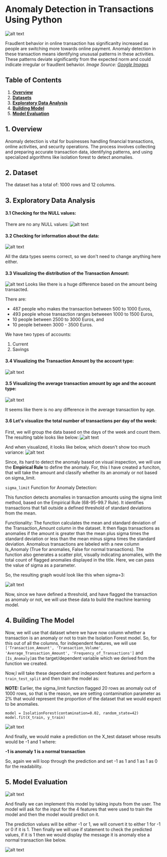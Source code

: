 # Anomaly Detection in Transactions Using Python

![alt text](images/image1.png)

Fraudlent behavior in online transaction has significanlty increased as people are switching more towards online payment. Anomaly detection in these transaction means identifying unususal patterns in these activities. These patterns deviate significantly from the expected norm and could indicate irregular or fraudlent behavior.
*Image Source: [Google Images](https://cdn.sanity.io/images/oaglaatp/production/295acf89823e7abc8af9e8d79a25ef6291a96169-1200x800.png?w=1200&h=800&auto=format)*


## Table of Contents

<ol>
<li><a href="#Overview"><b> Overview </a></b></li>
<li><a href="#Datasets"><b> Datasets </a></b></li>
<li><a href="#EDA"><b> Exploratory Data Analysis </a></b></li>
<li><a href="#BuildingModel"><b> Building Model </a></b></li>
<li><a href="#Evaluating"><b> Model Evaluation </a></b></li>
</ol>


<h2 id="Overview">1. Overview</h2>
Anomaly detection is vital for businesses handling financial transactions, online activities, and security operations. The process involves collecting and preparing accurate transaction data, identifying patterns, and using specialized algorithms like isolation forest to detect anomalies.

<h2 id="Datasets">2. Dataset</h2>
The dataset has a total of:
1000 rows and 12 columns.

<h2 id="EDA">3. Exploratory Data Analysis</h2>

#### 3.1 Checking for the NULL values:

There are no any NULL values:
![alt text](images/image2.png)


#### 3.2 Checking for information about the data:
![alt text](images/image3.png)

All the data types seems correct, so we don't need to change anything here either.


#### 3.3 Visualizing the distribution of the Transaction Amount:
![alt text](images/image4.png)
Looks like there is a huge difference based on the amount being transacted.

There are:
- 487 people who makes the transaction between 500 to 1000 Euros, 
- 493 people whose transaction ranges betweeen
1000 to 1500 Euros, 
- 10 people between 2500 to 3000 Euros, and
- 10 people between 3000 - 3500 Euros.

We have two types of accounts:
1. Current
2. Savings

#### 3.4 Visualizing the Transaction Amount by the account type:
![alt text](images/image5.png)


#### 3.5 Visualizing the average transaction amount by age and the account type:
![alt text](images/image6.png)

It seems like there is no any difference in the average transaction by age.

#### 3.6 Let's visualize the total number of transactions per day of the week:
First, we will group the data based on the days of the week and count them. 
The resulting table looks like below:
![alt text](images/image7.png)


And when visualized, it looks like below, which doesn't show too much variance:
![alt text](images/image8.png)



Since, its hard to detect the anomaly based on visual inspection, we will use the **Empirical Rule**
to define the anomaly.
For, this I have created a funciton, that will take the amount and classify whether its an anomaly or not
based on sigma_limit.

`sigma_limit` Function for Anomaly Detection:

This function detects anomalies in transaction amounts using the sigma limit method, based on the Empirical Rule (68-95-99.7 Rule). It identifies transactions that fall outside a defined threshold of standard deviations from the mean.

Functionality:
The function calculates the mean and standard deviation of the Transaction_Amount column in the dataset.
It then flags transactions as anomalies if the amount is greater than the mean plus sigma times the standard deviation or less than the mean minus sigma times the standard deviation.
Anomalous transactions are labeled with a new column Is_Anomaly (True for anomalies, False for normal transactions).
The function also generates a scatter plot, visually indicating anomalies, with the total count of flagged anomalies displayed in the title.
Here, we can pass the value of sigma as a parameter. 

So, the resulting graph would look like this when sigma=3:

![alt text](images/image9.png)

Now, since we have defined a threshold, and have flagged the transaction as anomaly or not, we will use these data to build the machine learning model.


<h2 id="BuildingModel">4. Building The Model</h2>


Now, we will use that dataset where we have now column whether a transaction is 
an anomaly or not to train the Isolation Forest model.
So, for this out of all the columns, for independent features, we will 
use ` ['Transaction_Amount', 'Transaction_Volume',  'Average_Transaction_Amount', 'Frequency_of_Transactions']`
and 
`[Is_Anomaly]`as the target/dependent variable which we derived from the function we created.


Now,I will take these dependent and independent features and perform a 
`train_test_split` and then train the model as:



**NOTE:** Earlier, the sigma_limit function flagged 20 rows as anomaly out of 1000 rows, 
so that is the reason, we are setting contamination parameter as 2%  that would represent
the proportion of the dataset that we would expect to be anomalies.


`model = IsolationForest(contamination=0.02, random_state=42)`
`model.fit(X_train, y_train)`

![alt text](images/image10.png)


And finally, we would make a prediction on the X_test dataset whose results would be 
-1 and 1 where:

**-1 is anomaly 1 is a normal transaction**

So, again we will loop through the prediction and set -1 as 1 and 1 as 1 as 0 for the
readability.



<h2 id="Evaluating">5. Model Evaluation</h2>

![alt text](images/image11.png)



And finally we can implement this model by taking inputs from the user.
The model will ask for the input for the 4 features that were used to train
the model and then the model would predict on it.

The prediction values will be either -1 or 1, we will convert it to either
1 for -1 or 0 if it is 1.
Then finally we will use if statement to check the predicted values, 
if it is 1 then we would display the message it is anomaly
else a normal transaction like below.

![alt text](images/image12.png)




